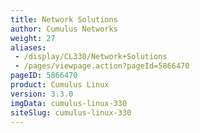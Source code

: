 ```yaml
---
title: Network Solutions
author: Cumulus Networks
weight: 27
aliases:
 - /display/CL330/Network+Solutions
 - /pages/viewpage.action?pageId=5866470
pageID: 5866470
product: Cumulus Linux
version: 3.3.0
imgData: cumulus-linux-330
siteSlug: cumulus-linux-330
---
```


